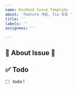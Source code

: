 ```yaml
---
name: OurHood Issue Template
about: 'feature 개발, fix 등등 '
title: ''
labels: ''
assignees: ''

---
```


## 🚀 About Issue 🚀
<!-- 이슈에 대한 내용을 설명해주세요. -->

## ✅ Todo
<!-- 해야 할 일들을 적어주세요. -->
- [ ] todo !